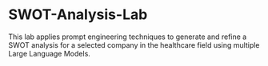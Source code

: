 # SWOT-Analysis-Lab
This lab applies prompt engineering techniques to generate and refine a SWOT analysis for a selected company in the healthcare field using multiple Large Language Models.
